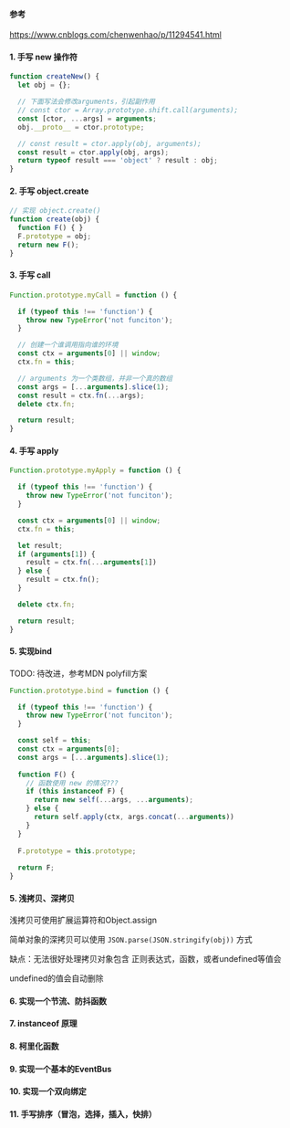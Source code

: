 #### 参考

https://www.cnblogs.com/chenwenhao/p/11294541.html

#### 1. 手写 new 操作符

```js
function createNew() {
  let obj = {};

  // 下面写法会修改arguments，引起副作用
  // const ctor = Array.prototype.shift.call(arguments);
  const [ctor, ...args] = arguments;
  obj.__proto__ = ctor.prototype;

  // const result = ctor.apply(obj, arguments);
  const result = ctor.apply(obj, args);
  return typeof result === 'object' ? result : obj;
}
```

#### 2. 手写 object.create

```js
// 实现 object.create()
function create(obj) {
  function F() { }
  F.prototype = obj;
  return new F();
}

```

#### 3. 手写 call

```js
Function.prototype.myCall = function () {

  if (typeof this !== 'function') {
    throw new TypeError('not funciton');
  }

  // 创建一个谁调用指向谁的环境
  const ctx = arguments[0] || window;
  ctx.fn = this;

  // arguments 为一个类数组，并非一个真的数组
  const args = [...arguments].slice(1);
  const result = ctx.fn(...args);
  delete ctx.fn;

  return result;
}
```

#### 4. 手写 apply

```js
Function.prototype.myApply = function () {

  if (typeof this !== 'function') {
    throw new TypeError('not funciton');
  }

  const ctx = arguments[0] || window;
  ctx.fn = this;

  let result;
  if (arguments[1]) {
    result = ctx.fn(...arguments[1])
  } else {
    result = ctx.fn();
  }

  delete ctx.fn;

  return result;
}
```

#### 5. 实现bind

TODO: 待改进，参考MDN polyfill方案

```js
Function.prototype.bind = function () {

  if (typeof this !== 'function') {
    throw new TypeError('not funciton');
  }

  const self = this;
  const ctx = arguments[0];
  const args = [...arguments].slice(1);
  
  function F() {
    // 函数使用 new 的情况???
    if (this instanceof F) {
      return new self(...args, ...arguments);
    } else {
      return self.apply(ctx, args.concat(...arguments))
    }
  }
  
  F.prototype = this.prototype;
  
  return F;
}
```



#### 5. 浅拷贝、深拷贝

浅拷贝可使用扩展运算符和Object.assign

简单对象的深拷贝可以使用 ` JSON.parse(JSON.stringify(obj)) ` 方式

缺点：无法很好处理拷贝对象包含 正则表达式，函数，或者undefined等值会

undefined的值会自动删除 



#### 6. 实现一个节流、防抖函数



#### 7. instanceof 原理



#### 8. 柯里化函数



#### 9. 实现一个基本的EventBus



#### 10. 实现一个双向绑定



#### 11. 手写排序（冒泡，选择，插入，快排）